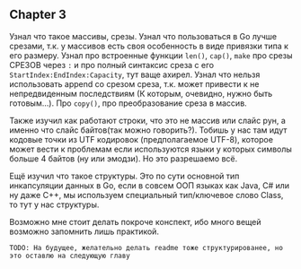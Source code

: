 ## Chapter 3
Узнал что такое массивы, срезы. Узнал что пользоваться в Go лучше срезами, т.к. у массивов есть своя особенность в виде привязки типа к его размеру. Узнал про встроенные функции `len()`, `cap()`, `make` про срезы СРЕЗОВ через `:` и про полный синтаксис среза с его `StartIndex:EndIndex:Capacity`, тут ваще ахирел. Узнал что нельзя использовать append со срезом среза, т.к. может привести к не непредвиденным последствиям (К которым, очевидно, нужно быть готовым...).  Про `copy()`, про преобразование среза в массив.

Также изучил как работают строки, что это не массив или слайс рун, а именно что слайс байтов(так можно говорить?). Тобишь у нас там идут кодовые точки из UTF кодировок (предполагаемое UTF-8), которое может вести к проблемам если используются языки у которых символы больше 4 байтов (ну или эмодзи). Но это разрешаемо всё.

Ещё изучил что такое структуры. Это по сути основной тип инкапсуляции данных в Go, если в совсем ООП языках как Java, C# или ну даже C++, мы используем специальный тип/ключевое слово Class, то тут у нас структуры.

Возможно мне стоит делать покроче конспект, ибо много вещей возможно запомнить лишь практикой.

    TODO: На будущее, желательно делать readme тоже структурированее, но это оставлю на следующую главу